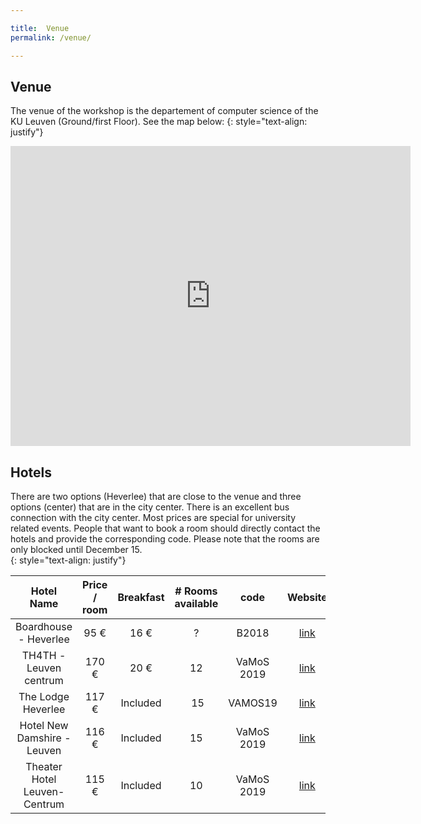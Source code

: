 ```yaml
---

title:  Venue
permalink: /venue/

---
```





Venue
--------------------------------------------------------------------------------------------

The venue of the workshop is the departement of computer science of the KU Leuven (Ground/first Floor). See the map below:
{: style="text-align: justify"}  


<iframe src="https://www.google.com/maps/embed?pb=!1m18!1m12!1m3!1d1323.236737830448!2d4.6776858473781395!3d50.86411998766301!2m3!1f0!2f0!3f0!3m2!1i1024!2i768!4f13.1!3m3!1m2!1s0x47c16110fd300347%3A0x46c648b1747e02ae!2sDepartment+of+Computer+Science!5e0!3m2!1sfr!2sbe!4v1539935384276" width="640" height="480" frameborder="0" style="border:0" allowfullscreen></iframe>




Hotels
--------------------------------------------------------------------------------------------


There are two options (Heverlee) that are close to the venue and three options (center) that are in the city center. There is an excellent bus connection with the city center. Most prices are special for university related events. People that want to book a room should directly contact the hotels and provide the corresponding code. Please note that the rooms are only blocked until December 15.  
{: style="text-align: justify"}


| Hotel Name    | Price / room  | Breakfast  |  # Rooms available | code | Website | Phone Number |
| :-------------: |:-------------:| :-----:|  :-----:| :-----:| :-----:| :-----:|
 Boardhouse - Heverlee | 95 € | 16 € |  ? | B2018  | [link](https://www.boardhouse.be/) | +32 16314444 |
 TH4TH - Leuven centrum | 170 € | 20 € | 12 | VaMoS 2019 | [link](http://www.th4th.com/en) | +32 16227554 |
 The Lodge Heverlee | 117 € | Included | 15 | VAMOS19 | [link](https://lodge-hotels.be/en/hotels/b/the-lodge-heverlee-1) | +32 16509509 |
 Hotel New Damshire - Leuven | 116 € | Included | 15 | VaMoS 2019 | [link](https://www.lodge-hotels.be/en/hotels/b/new-damshire-leuven) | +32 16745245 |
 Theater Hotel Leuven-Centrum | 115 € | Included | 10 | VaMoS 2019 | [link](https://lodge-hotels.be/nl/hotels/b/theater-hotel-leuven) | +32 16222819 |

